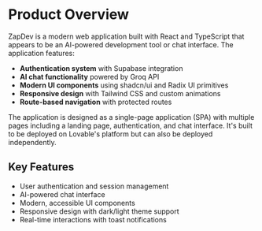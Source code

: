 # Product Overview

ZapDev is a modern web application built with React and TypeScript that appears to be an AI-powered development tool or chat interface. The application features:

- **Authentication system** with Supabase integration
- **AI chat functionality** powered by Groq API
- **Modern UI components** using shadcn/ui and Radix UI primitives
- **Responsive design** with Tailwind CSS and custom animations
- **Route-based navigation** with protected routes

The application is designed as a single-page application (SPA) with multiple pages including a landing page, authentication, and chat interface. It's built to be deployed on Lovable's platform but can also be deployed independently.

## Key Features
- User authentication and session management
- AI-powered chat interface
- Modern, accessible UI components
- Responsive design with dark/light theme support
- Real-time interactions with toast notifications